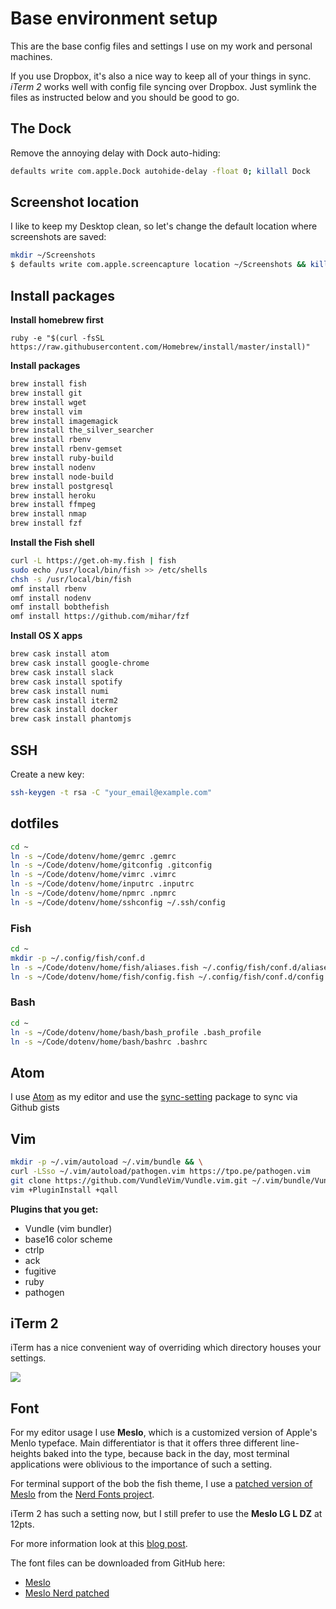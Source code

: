 # Base environment setup

This are the base config files and settings I use on my work and personal machines.

If you use Dropbox, it's also a nice way to keep all of your things in sync. *iTerm 2* works well with config file syncing over Dropbox. Just symlink the files as instructed below and you should be good to go.

## The Dock

Remove the annoying delay with Dock auto-hiding:

```bash
defaults write com.apple.Dock autohide-delay -float 0; killall Dock
```

## Screenshot location

I like to keep my Desktop clean, so let's change the default location where screenshots are saved:

```bash
mkdir ~/Screenshots
$ defaults write com.apple.screencapture location ~/Screenshots && killall SystemUIServer
```

## Install packages

**Install homebrew first**

```
ruby -e "$(curl -fsSL https://raw.githubusercontent.com/Homebrew/install/master/install)"
```

**Install packages**

```bash
brew install fish
brew install git
brew install wget
brew install vim
brew install imagemagick
brew install the_silver_searcher
brew install rbenv
brew install rbenv-gemset
brew install ruby-build
brew install nodenv
brew install node-build
brew install postgresql
brew install heroku
brew install ffmpeg
brew install nmap
brew install fzf
```

**Install the Fish shell**

```bash
curl -L https://get.oh-my.fish | fish
sudo echo /usr/local/bin/fish >> /etc/shells
chsh -s /usr/local/bin/fish
omf install rbenv
omf install nodenv
omf install bobthefish
omf install https://github.com/mihar/fzf
```

**Install OS X apps**

```bash
brew cask install atom
brew cask install google-chrome
brew cask install slack
brew cask install spotify
brew cask install numi
brew cask install iterm2
brew cask install docker
brew cask install phantomjs
```

## SSH

Create a new key:

```bash
ssh-keygen -t rsa -C "your_email@example.com"
```

## dotfiles

```bash
cd ~
ln -s ~/Code/dotenv/home/gemrc .gemrc
ln -s ~/Code/dotenv/home/gitconfig .gitconfig
ln -s ~/Code/dotenv/home/vimrc .vimrc
ln -s ~/Code/dotenv/home/inputrc .inputrc
ln -s ~/Code/dotenv/home/npmrc .npmrc
ln -s ~/Code/dotenv/home/sshconfig ~/.ssh/config
```

### Fish

```bash
cd ~
mkdir -p ~/.config/fish/conf.d
ln -s ~/Code/dotenv/home/fish/aliases.fish ~/.config/fish/conf.d/aliases.fish
ln -s ~/Code/dotenv/home/fish/config.fish ~/.config/fish/conf.d/config.fish
```

### Bash

```bash
cd ~
ln -s ~/Code/dotenv/home/bash/bash_profile .bash_profile
ln -s ~/Code/dotenv/home/bash/bashrc .bashrc
```

## Atom

I use [Atom](https://atom.io) as my editor and use the [sync-setting](https://atom.io/packages/sync-settings) package to sync via Github gists

## Vim

```bash
mkdir -p ~/.vim/autoload ~/.vim/bundle && \
curl -LSso ~/.vim/autoload/pathogen.vim https://tpo.pe/pathogen.vim
git clone https://github.com/VundleVim/Vundle.vim.git ~/.vim/bundle/Vundle.vim
vim +PluginInstall +qall
```

**Plugins that you get:**

* Vundle (vim bundler)
* base16 color scheme
* ctrlp
* ack
* fugitive
* ruby
* pathogen

## iTerm 2

iTerm has a nice convenient way of overriding which directory houses your settings.

![](http://i.imgur.com/pwGCOrj.png)

## Font

For my editor usage I use **Meslo**, which is a customized version of Apple's Menlo typeface. Main differentiator is that it offers three different line-heights baked into the type, because back in the day, most terminal applications were oblivious to the importance of such a setting.

For terminal support of the bob the fish theme, I use a [patched version of Meslo](https://github.com/ryanoasis/nerd-fonts/tree/master/patched-fonts/Meslo) from the [Nerd Fonts project](https://github.com/ryanoasis/nerd-fonts/tree/master/patched-fonts/Meslo).

iTerm 2 has such a setting now, but I still prefer to use the **Meslo LG L DZ** at 12pts.

For more information look at this [blog post](http://mir.aculo.us/2010/10/12/the-long-search-for-a-terminal-font-is-over/).

The font files can be downloaded from GitHub here:

* [Meslo](https://github.com/andreberg/Meslo-Font/downloads)
* [Meslo Nerd patched](https://github.com/ryanoasis/nerd-fonts/releases)
